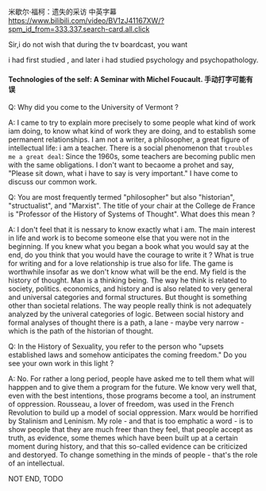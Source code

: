 米歇尔·福柯：遗失的采访 中英字幕
https://www.bilibili.com/video/BV1zJ41167XW/?spm_id_from=333.337.search-card.all.click

Sir,i do not wish that during the tv boardcast, you want  


i had first studied , and later i had studied psychology and psychopathology.













#### Technologies of the self: A Seminar with Michel Foucault. 手动打字可能有误
Q: Why did you come to the University of Vermont ?

A: I came to try to explain more precisely to some people what kind of work iam doing, to know what kind of work they are doing, and to establish some permanent relationships. I am not a writer, a philosopher, a great figure of intellectual life: i am a teacher. There is a social phenomenon that `troubles me a great deal`: Since the 1960s, some teachers are becoming public men with the same obligations. I don't want to becaome a prohet and say, "Please sit down, what i have to say is very important." I have come to discuss our common work.

Q: You are most frequently termed "philosopher" but also "historian", "structualist", and "Marxist".
The title of your chair at the College de France is "Professor of the History of Systems of Thought".
What does this mean ?

A: I don't feel that it is nessary to know exactly what i am. The main interest in life and work is to become someone else that you were not in the beginning. If you knew what you began a book what you would say at the end, do you think that you would have the courage to write it ? What is true for writing and for a love relationship is true also for life. The game is worthwhile insofar as we don't know what will be the end. My field is the history of thought. Man is a thinking being. The way he think is related to society, politics. economics, and history and is also related to very general and universal categories and formal structures. But thought is something other than societal relations. The way people really think is not adequately analyzed by the univeral categories of logic. Between social history and formal analyses of thought there is a path, a lane - maybe very narrow - which is the path of the historian of thought.


Q: In the History of Sexuality, you refer to the person who "upsets established laws and somehow anticipates the coming freedom." Do you see your own work in this light ?

A: No. For rather a long period, people have asked me to tell them what will happpen and to give them a program for the future. We know very well that, even with the best intentions, those programs become a tool, an instrument of oppression. Rousseau, a lover of freedom, was used in the French Revolution to build up a model of social oppression. Marx would be horrified by Stalinism and Leninism. My role - and that is too emphatic a word - is to show people that they are much freer than they feel, that people accept as truth, as evidence, some themes which have been built up at a certain moment during history, and that this so-called evidence can be criticized and destoryed. To change something in the minds of people - that's the role of an intellectual.

NOT END, TODO 
